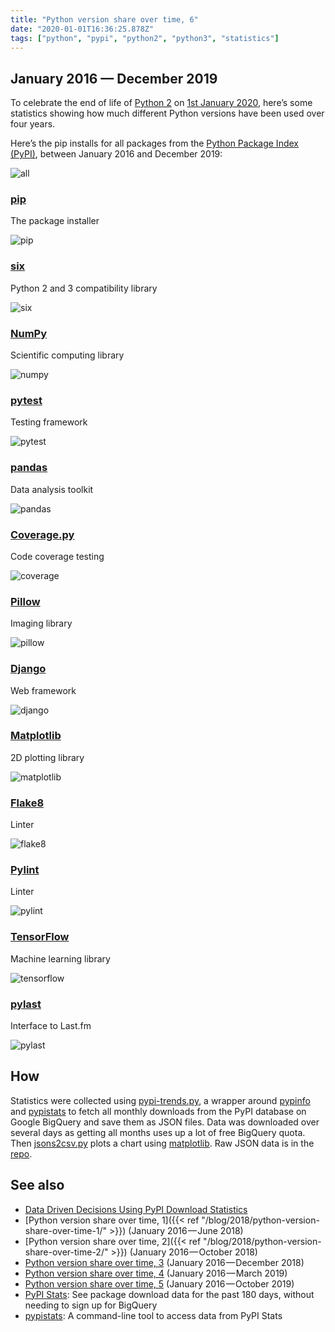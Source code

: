 ```yaml
---
title: "Python version share over time, 6"
date: "2020-01-01T16:36:25.878Z"
tags: ["python", "pypi", "python2", "python3", "statistics"]
---
```


## January 2016 — December 2019

To celebrate the end of life of [Python 2](https://www.python.org/doc/sunset-python-2/)
on [1st January 2020](https://peps.python.org/pep-0373/), here’s some statistics showing
how much different Python versions have been used over four years.

Here’s the pip installs for all packages from the
[Python Package Index (PyPI)](https://pypi.org/), between January 2016 and December
2019:

![all](https://user-images.githubusercontent.com/1324225/71643621-a748ce00-2cc4-11ea-9dc7-a6dd57ce9a66.png)

### [pip](https://github.com/pypa/pip)

The package installer

![pip](https://user-images.githubusercontent.com/1324225/71643625-af087280-2cc4-11ea-9997-10aae072ac1d.png)

### [six](https://github.com/benjaminp/six)

Python 2 and 3 compatibility library

![six](https://user-images.githubusercontent.com/1324225/71643630-b62f8080-2cc4-11ea-9461-1204f4dd117e.png)

### [NumPy](https://github.com/numpy/numpy)

Scientific computing library

![numpy](https://user-images.githubusercontent.com/1324225/71643635-bb8ccb00-2cc4-11ea-9c4f-7095b15210f6.png)

### [pytest](https://github.com/pytest-dev/pytest)

Testing framework

![pytest](https://user-images.githubusercontent.com/1324225/71643639-c0ea1580-2cc4-11ea-9aef-2a0d9cf816ae.png)

### [pandas](https://github.com/pandas-dev/pandas)

Data analysis toolkit

![pandas](https://user-images.githubusercontent.com/1324225/71643641-c8a9ba00-2cc4-11ea-8f58-9c244ff958aa.png)

### [Coverage.py](https://github.com/nedbat/coveragepy)

Code coverage testing

![coverage](https://user-images.githubusercontent.com/1324225/71643645-ce070480-2cc4-11ea-85b5-e408ea682e31.png)

### [Pillow](https://github.com/python-pillow/Pillow)

Imaging library

![pillow](https://user-images.githubusercontent.com/1324225/71643648-d3644f00-2cc4-11ea-9b3e-7271788d1f5d.png)

### [Django](https://github.com/python-pillow/Pillow)

Web framework

![django](https://user-images.githubusercontent.com/1324225/71643651-d95a3000-2cc4-11ea-891e-a218090c5db9.png)

### [Matplotlib](https://github.com/matplotlib/matplotlib)

2D plotting library

![matplotlib](https://user-images.githubusercontent.com/1324225/71643656-e6771f00-2cc4-11ea-808a-464ee01f88b5.png)

### [Flake8](https://gitlab.com/pycqa/flake8)

Linter

![flake8](https://user-images.githubusercontent.com/1324225/71643661-ec6d0000-2cc4-11ea-9ef8-f5da11826684.png)

### [Pylint](https://github.com/PyCQA/pylint/)

Linter

![pylint](https://user-images.githubusercontent.com/1324225/71643663-f42ca480-2cc4-11ea-9588-7290df0fa003.png)

### [TensorFlow](https://github.com/tensorflow/tensorflow/)

Machine learning library

![tensorflow](https://user-images.githubusercontent.com/1324225/71645996-1506f100-2ce9-11ea-80d8-43b499348a54.png)

### [pylast](https://github.com/pylast/pylast)

Interface to Last.fm

![pylast](https://user-images.githubusercontent.com/1324225/71643665-f989ef00-2cc4-11ea-921e-1d705524151c.png)

## How

Statistics were collected using
[pypi-trends.py](https://github.com/hugovk/pypi-tools/blob/master/pypi-trends.py), a
wrapper around [pypinfo](https://github.com/ofek/pypinfo) and
[pypistats](https://github.com/hugovk/pypistats) to fetch all monthly downloads from the
PyPI database on Google BigQuery and save them as JSON files. Data was downloaded over
several days as getting all months uses up a lot of free BigQuery quota. Then
[jsons2csv.py](https://github.com/hugovk/pypi-tools/blob/master/jsons2csv.py) plots a
chart using [matplotlib](https://github.com/matplotlib/matplotlib). Raw JSON data is in
the [repo](https://github.com/hugovk/pypi-tools/tree/master/data).

## See also

- [Data Driven Decisions Using PyPI Download Statistics](https://langui.sh/2016/12/09/data-driven-decisions/)
- [Python version share over time,
  1]({{< ref "/blog/2018/python-version-share-over-time-1/" >}}) (January
  2016 — June 2018)
- [Python version share over time,
  2]({{< ref "/blog/2018/python-version-share-over-time-2/" >}}) (January
  2016 — October 2018)
- [Python version share over time, 3](../../2019/python-version-share-over-time-3/)
  (January 2016 — December 2018)
- [Python version share over time, 4](../../2019/python-version-share-over-time-4/)
  (January 2016 — March 2019)
- [Python version share over time, 5](../../2019/python-version-share-over-time-5/)
  (January 2016 — October 2019)
- [PyPI Stats](https://pypistats.org/): See package download data for the past 180 days,
  without needing to sign up for BigQuery
- [pypistats](https://github.com/hugovk/pypistats): A command-line tool to access data
  from PyPI Stats
